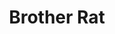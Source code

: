 ---
title: Brother Rat
year: 1939
opening_date: 1939-11-14
closing_date: 1939-11-17
layout: productions
image:
image_caption:
image_credit:
playbill: 
category: 
Theatre: Theatre Jacksonville
Venue: Little Theatre
cast:
  A. Furman Townsend, Jr.: Sidney Lanier
  Billy Randolph: J. Burton Webster, Jr.
  Bing Edwards: Buddy Kilgore
  Claire Ramm: Betty Dowling
  Col. Ramm: John Temple Gilmer
  Dan Crawford: John Covington
  Grant Bottome: Algie Moseley
  Harley Harrington: Louis Larmoyeux
  Jenny: Elsie Austin
  Joyce Winfree: Ilah Fay Blois
  Kate Rice: Edith Hulsey
  Liet. "Lace Drawers" Rogers: Samuel Birnkrant
  Member of the Guard: 
    - Ben Johnson
    - Robert Krell
  Mrs. Brooks: Emma Sue Mcleod
  Newsreel Scott: Bob Phillips
  Slim: Fred W. Bucky, Jr.
  Tripod Andrews: Henry Anner
  Wardrobe Mistress: Marie Williams
crew:
  Crew Assistant: 
    - Charles Roberts
    - Eleonor Edwards
    - Elma Jean Hendren
    - Molly Delgado
    - Pol Delgado
    - Robert Krell
  Director: William F. Blois, Jr.
  Electrician: Alex Pillsbury
  Make-up: Stanley Morrell
  Make-up Assistant: 
    - Aletha Masters
    - Emma Sue Zink
    - Jean Runyon
    - Matilda Shane
    - Neal Tyler, Jr.
  Production Manager: Mary Courtney
  Property Assistant: 
    - Anne Newsom
    - Molly Delgado
  Props: Eleonor Edwards
  Stage Manager: Jesse Hoagland
orchestra:
external_links:
---